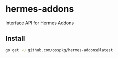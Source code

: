 # hermes-addons

Interface API for Hermes Addons

## Install

```bash
go get -u github.com/osspkg/hermes-addons@latest
```